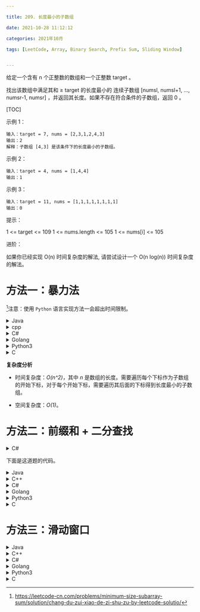 ```yaml
---

title: 209. 长度最小的子数组

date: 2021-10-28 11:12:12

categories: 2021年10月

tags: [LeetCode, Array, Binary Search, Prefix Sum, Sliding Window]


---
```



给定一个含有 n 个正整数的数组和一个正整数 target 。

找出该数组中满足其和 ≥ target 的长度最小的 连续子数组 [numsl, numsl+1, ..., numsr-1, numsr] ，并返回其长度。如果不存在符合条件的子数组，返回 0 。


<!-- more -->

[TOC]

 

示例 1：

    输入：target = 7, nums = [2,3,1,2,4,3]
    输出：2
    解释：子数组 [4,3] 是该条件下的长度最小的子数组。
示例 2：

    输入：target = 4, nums = [1,4,4]
    输出：1
示例 3：
    
    输入：target = 11, nums = [1,1,1,1,1,1,1,1]
    输出：0
 

提示：

1 <= target <= 109
1 <= nums.length <= 105
1 <= nums[i] <= 105
 

进阶：

如果你已经实现 O(n) 时间复杂度的解法, 请尝试设计一个 O(n log(n)) 时间复杂度的解法。

# 方法一：暴力法



[^1]注意：使用 `Python` 语言实现方法一会超出时间限制。


<details>
    <summary>Java</summary>
    
```Java [sol1-Java]
class Solution {
    public int minSubArrayLen(int s, int[] nums) {
        int n = nums.length;
        if (n == 0) {
            return 0;
        }
        int ans = Integer.MAX_VALUE;
        for (int i = 0; i < n; i++) {
            int sum = 0;
            for (int j = i; j < n; j++) {
                sum += nums[j];
                if (sum >= s) {
                    ans = Math.min(ans, j - i + 1);
                    break;
                }
            }
        }
        return ans == Integer.MAX_VALUE ? 0 : ans;
    }
}
```

</details>
<details>
    <summary>cpp</summary>
    
```C++ [sol1-C++]
class Solution {
public:
    int minSubArrayLen(int s, vector<int>& nums) {
        int n = nums.size();
        if (n == 0) {
            return 0;
        }
        int ans = INT_MAX;
        for (int i = 0; i < n; i++) {
            int sum = 0;
            for (int j = i; j < n; j++) {
                sum += nums[j];
                if (sum >= s) {
                    ans = min(ans, j - i + 1);
                    break;
                }
            }
        }
        return ans == INT_MAX ? 0 : ans;
    }
};
```

</details>
<details>
    <summary>C#</summary>
    
```csharp [sol1-C#]
public class Solution {
    public int MinSubArrayLen(int s, int[] nums) 
    {
        int n = nums.Length;
        if (n == 0) 
        {
            return 0;
        }

        int ans = int.MaxValue;
        for (int i = 0; i < n; ++i) 
        {
            int sum = 0;
            for (int j = i; j < n; ++j) 
            {
                sum += nums[j];
                if (sum >= s)
                {
                    ans = Math.Min(ans, j - i + 1);
                    break;
                }
            }
        }

        return ans == int.MaxValue ? 0 : ans;
    }
}
```

</details>
<details>
    <summary>Golang</summary>
    
```golang [sol1-Golang]
func minSubArrayLen(s int, nums []int) int {
    n := len(nums)
    if n == 0 {
        return 0
    }
    ans := math.MaxInt32
    for i := 0; i < n; i++ {
        sum := 0
        for j := i; j < n; j++ {
            sum += nums[j]
            if sum >= s {
                ans = min(ans, j - i + 1)
                break
            }
        }
    }
    if ans == math.MaxInt32 {
        return 0
    }
    return ans
}

func min(x, y int) int {
    if x < y {
        return x
    }
    return y
}
```

</details>
<details>
    <summary>Python3</summary>
    
```Python [sol1-Python3]
class Solution:
    def minSubArrayLen(self, s: int, nums: List[int]) -> int:
        if not nums:
            return 0
        
        n = len(nums)
        ans = n + 1
        for i in range(n):
            total = 0
            for j in range(i, n):
                total += nums[j]
                if total >= s:
                    ans = min(ans, j - i + 1)
                    break
        
        return 0 if ans == n + 1 else ans
```


</details>
<details>
    <summary>C</summary>
    
```C [sol1-C]
int minSubArrayLen(int s, int* nums, int numsSize) {
    if (numsSize == 0) {
        return 0;
    }
    int ans = INT_MAX;
    for (int i = 0; i < numsSize; i++) {
        int sum = 0;
        for (int j = i; j < numsSize; j++) {
            sum += nums[j];
            if (sum >= s) {
                ans = fmin(ans, j - i + 1);
                break;
            }
        }
    }
    return ans == INT_MAX ? 0 : ans;
}
```
</details>

**复杂度分析**

- 时间复杂度：*O(n^2)*，其中 *n* 是数组的长度。需要遍历每个下标作为子数组的开始下标，对于每个开始下标，需要遍历其后面的下标得到长度最小的子数组。

- 空间复杂度：*O(1)*。

# 方法二：前缀和 + 二分查找


<details>
    <summary>C#</summary>
    
```csharp [lowerbound-C#]
private int LowerBound(int[] a, int l, int r, int target) 
{
    int mid = -1, originL = l, originR = r;
    while (l < r) 
    {
        mid = (l + r) >> 1;
        if (a[mid] < target) l = mid + 1;
        else r = mid;
    } 

    return (a[l] >= target) ? l : -1;
}
```

</details>

下面是这道题的代码。

<details>
    <summary>Java</summary>
    
```Java [sol2-Java]
class Solution {
    public int minSubArrayLen(int s, int[] nums) {
        int n = nums.length;
        if (n == 0) {
            return 0;
        }
        int ans = Integer.MAX_VALUE;
        int[] sums = new int[n + 1]; 
        // 为了方便计算，令 size = n + 1 
        // sums[0] = 0 意味着前 0 个元素的前缀和为 0
        // sums[1] = A[0] 前 1 个元素的前缀和为 A[0]
        // 以此类推
        for (int i = 1; i <= n; i++) {
            sums[i] = sums[i - 1] + nums[i - 1];
        }
        for (int i = 1; i <= n; i++) {
            int target = s + sums[i - 1];
            int bound = Arrays.binarySearch(sums, target);
            if (bound < 0) {
                bound = -bound - 1;
            }
            if (bound <= n) {
                ans = Math.min(ans, bound - (i - 1));
            }
        }
        return ans == Integer.MAX_VALUE ? 0 : ans;
    }
}
```

</details>
<details>
    <summary>C++</summary>
    
```C++ [sol2-C++]
class Solution {
public:
    int minSubArrayLen(int s, vector<int>& nums) {
        int n = nums.size();
        if (n == 0) {
            return 0;
        }
        int ans = INT_MAX;
        vector<int> sums(n + 1, 0); 
        // 为了方便计算，令 size = n + 1 
        // sums[0] = 0 意味着前 0 个元素的前缀和为 0
        // sums[1] = A[0] 前 1 个元素的前缀和为 A[0]
        // 以此类推
        for (int i = 1; i <= n; i++) {
            sums[i] = sums[i - 1] + nums[i - 1];
        }
        for (int i = 1; i <= n; i++) {
            int target = s + sums[i - 1];
            auto bound = lower_bound(sums.begin(), sums.end(), target);
            if (bound != sums.end()) {
                ans = min(ans, static_cast<int>((bound - sums.begin()) - (i - 1)));
            }
        }
        return ans == INT_MAX ? 0 : ans;
    }
};
```

</details>
<details>
    <summary>C#</summary>
    
```csharp [sol2-C#]
public class Solution {
    private int LowerBound(int[] a, int l, int r, int target) 
    {
        int mid = -1, originL = l, originR = r;
        while (l < r) 
        {
            mid = (l + r) >> 1;
            if (a[mid] < target) l = mid + 1;
            else r = mid;
        } 

        return (a[l] >= target) ? l : -1;
    }

    public int MinSubArrayLen(int s, int[] nums) 
    {
        int n = nums.Length;
        if (n == 0) 
        {
            return 0;
        }

        int ans = int.MaxValue;
        int[] sums = new int[n + 1]; 
        // 为了方便计算，令 size = n + 1 
        // sums[0] = 0 意味着前 0 个元素的前缀和为 0
        // sums[1] = A[0] 前 1 个元素的前缀和为 A[0]
        // 以此类推
        for (int i = 1; i <= n; ++i) 
        {
            sums[i] = sums[i - 1] + nums[i - 1];
        }

        for (int i = 1; i <= n; ++i) 
        {
            int target = s + sums[i - 1];
            int bound = LowerBound(sums, i, n, target);
            if (bound != -1)
            {
                ans = Math.Min(ans, bound - i + 1);
            }
        }

        return ans == int.MaxValue ? 0 : ans;
    }
}
```
</details>
<details>
    <summary>Golang</summary>
    
```golang [sol2-Golang]
func minSubArrayLen(s int, nums []int) int {
    n := len(nums)
    if n == 0 {
        return 0
    }
    ans := math.MaxInt32
    sums := make([]int, n + 1)
    // 为了方便计算，令 size = n + 1 
    // sums[0] = 0 意味着前 0 个元素的前缀和为 0
    // sums[1] = A[0] 前 1 个元素的前缀和为 A[0]
    // 以此类推
    for i := 1; i <= n; i++ {
        sums[i] = sums[i - 1] + nums[i - 1]
    }
    for i := 1; i <= n; i++ {
        target := s + sums[i-1]
        bound := sort.SearchInts(sums, target)
        if bound < 0 {
            bound = -bound - 1
        }
        if bound <= n {
            ans = min(ans, bound - (i - 1))
        }
    }
    if ans == math.MaxInt32 {
        return 0
    }
    return ans
}

func min(x, y int) int {
    if x < y {
        return x
    }
    return y
}
```
</details>
<details>
    <summary>Python3</summary>
    
```Python [sol2-Python3]
class Solution:
    def minSubArrayLen(self, s: int, nums: List[int]) -> int:
        if not nums:
            return 0
        
        n = len(nums)
        ans = n + 1
        sums = [0]
        for i in range(n):
            sums.append(sums[-1] + nums[i])
        
        for i in range(1, n + 1):
            target = s + sums[i - 1]
            bound = bisect.bisect_left(sums, target)
            if bound != len(sums):
                ans = min(ans, bound - (i - 1))
        
        return 0 if ans == n + 1 else ans
```
</details>
<details>
    <summary>C</summary>
    
```C [sol2-C]
int lower_bound(int *a, int l, int r, int q) {
    if (a[r] < q) return -1;
    while (l < r) {
        int mid = (l + r) >> 1;
        if (a[mid] >= q) {
            r = mid;
        } else {
            l = mid + 1;
        }
    }
    return l;
}
int minSubArrayLen(int s, int *nums, int numsSize) {
    if (numsSize == 0) {
        return 0;
    }
    int ans = INT_MAX;
    int *sums = (int *)malloc(sizeof(int) * (numsSize + 1));
    // 为了方便计算，令 size = n + 1
    // sums[0] = 0 意味着前 0 个元素的前缀和为 0
    // sums[1] = A[0] 前 1 个元素的前缀和为 A[0]
    // 以此类推
    for (int i = 1; i <= numsSize; i++) {
        sums[i] = sums[i - 1] + nums[i - 1];
    }
    for (int i = 1; i <= numsSize; i++) {
        int target = s + sums[i - 1];
        int bound = lower_bound(sums, 1, numsSize, target);
        if (bound != -1) {
            ans = fmin(ans, bound - (i - 1));
        }
    }
    return ans == INT_MAX ? 0 : ans;
}
```

</details>

# 方法三：滑动窗口

<details>
    <summary>Java</summary>
    
```Java [sol3-Java]
class Solution {
    public int minSubArrayLen(int s, int[] nums) {
        int n = nums.length;
        if (n == 0) {
            return 0;
        }
        int ans = Integer.MAX_VALUE;
        int start = 0, end = 0;
        int sum = 0;
        while (end < n) {
            sum += nums[end];
            while (sum >= s) {
                ans = Math.min(ans, end - start + 1);
                sum -= nums[start];
                start++;
            }
            end++;
        }
        return ans == Integer.MAX_VALUE ? 0 : ans;
    }
}
```

</details>
<details>
    <summary>C++</summary>
    
```C++ [sol3-C++]
class Solution {
public:
    int minSubArrayLen(int s, vector<int>& nums) {
        int n = nums.size();
        if (n == 0) {
            return 0;
        }
        int ans = INT_MAX;
        int start = 0, end = 0;
        int sum = 0;
        while (end < n) {
            sum += nums[end];
            while (sum >= s) {
                ans = min(ans, end - start + 1);
                sum -= nums[start];
                start++;
            }
            end++;
        }
        return ans == INT_MAX ? 0 : ans;
    }
};
```

</details>
<details>
    <summary>C#</summary>
    
```csharp [sol3-C#]
public class Solution {
    public int MinSubArrayLen(int s, int[] nums) 
    {
        int n = nums.Length;
        if (n == 0) 
        {
            return 0;
        }

        int ans = int.MaxValue;
        int start = 0, end = 0;
        int sum = 0;
        while (end < n) 
        {
            sum += nums[end];
            while (sum >= s) 
            {
                ans = Math.Min(ans, end - start + 1);
                sum -= nums[start];
                ++start;
            }
            
            ++end;
        }

        return ans == int.MaxValue ? 0 : ans;
    }
}
```

</details>
<details>
    <summary>Golang</summary>
    
```golang [sol3-Golang]
func minSubArrayLen(s int, nums []int) int {
    n := len(nums)
    if n == 0 {
        return 0
    }
    ans := math.MaxInt32
    start, end := 0, 0
    sum := 0
    for end < n {
        sum += nums[end]
        for sum >= s {
            ans = min(ans, end - start + 1)
            sum -= nums[start]
            start++
        }
        end++
    }
    if ans == math.MaxInt32 {
        return 0
    }
    return ans
}

func min(x, y int) int {
    if x < y {
        return x
    }
    return y
}
```

</details>
<details>
    <summary>Python3</summary>
    
```Python [sol3-Python3]
class Solution:
    def minSubArrayLen(self, s: int, nums: List[int]) -> int:
        if not nums:
            return 0
        
        n = len(nums)
        ans = n + 1
        start, end = 0, 0
        total = 0
        while end < n:
            total += nums[end]
            while total >= s:
                ans = min(ans, end - start + 1)
                total -= nums[start]
                start += 1
            end += 1
        
        return 0 if ans == n + 1 else ans
```

</details>
<details>
    <summary>C</summary>
    
```C [sol3-C]
int minSubArrayLen(int s, int *nums, int numsSize) {
    if (numsSize == 0) {
        return 0;
    }
    int ans = INT_MAX;
    int start = 0, end = 0;
    int sum = 0;
    while (end < numsSize) {
        sum += nums[end];
        while (sum >= s) {
            ans = fmin(ans, end - start + 1);
            sum -= nums[start];
            start++;
        }
        end++;
    }
    return ans == INT_MAX ? 0 : ans;
}
```

</details>

[^1]:https://leetcode-cn.com/problems/minimum-size-subarray-sum/solution/chang-du-zui-xiao-de-zi-shu-zu-by-leetcode-solutio/